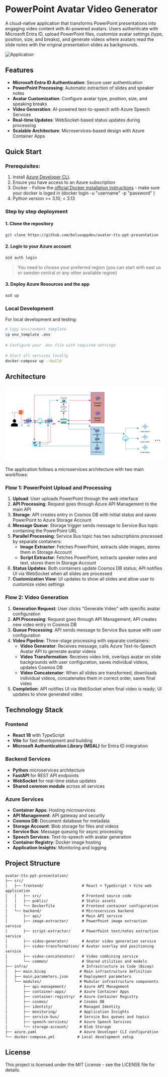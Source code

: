 # PowerPoint Avatar Video Generator

A cloud-native application that transforms PowerPoint presentations into engaging video content with AI-powered avatars. Users authenticate with Microsoft Entra ID, upload PowerPoint files, customize avatar settings (type, position, size, and breaks), and generate videos where avatars read the slide notes with the original presentation slides as backgrounds.

![Application](assets/customization_image.png)

## Features

- **Microsoft Entra ID Authentication**: Secure user authentication
- **PowerPoint Processing**: Automatic extraction of slides and speaker notes
- **Avatar Customization**: Configure avatar type, position, size, and speaking breaks
- **Video Generation**: AI-powered text-to-speech with Azure Speech Services
- **Real-time Updates**: WebSocket-based status updates during processing
- **Scalable Architecture**: Microservices-based design with Azure Container Apps

## Quick Start


### Prerequisites:

1. Install [Azure Developer CLI](https://learn.microsoft.com/en-us/azure/developer/azure-developer-cli/install-azd?tabs=winget-windows%2Cbrew-mac%2Cscript-linux&pivots=os-windows).
2. Ensure you have access to an Azure subscription
3. Docker - Follow the [official Docker installation instructions](https://docs.docker.com/get-started/get-docker/) - make sure your docker is loged in (docker login -u "username" -p "password"
 )
4. Python version >= 3.10, < 3.13

### Step by step deployment
   
#### 1. Clone the repository     
```bash  
git clone https://github.com/beluxappdev/avatar-tts-ppt-presentation
```
#### 2. Login to your Azure account
```bash
azd auth login
```
> You need to choose your preferred region (you can start with east us or sweden central or any other available region)

#### 3. Deploy Azure Resources and the app

```bash
azd up
```

### Local Development

For local development and testing:

```bash
# Copy environment template
cp env_template .env

# Configure your .env file with required settings

# Start all services locally
docker-compose up --build
```

## Architecture

![Architecture Diagram](./assets/architecture-diagram.png)

The application follows a microservices architecture with two main workflows:

### Flow 1: PowerPoint Upload and Processing

1. **Upload**: User uploads PowerPoint through the web interface
2. **API Processing**: Request goes through Azure API Management to the main API
3. **Storage**: API creates entry in Cosmos DB with initial status and saves PowerPoint to Azure Storage Account
4. **Message Queue**: Storage trigger sends message to Service Bus topic containing the PowerPoint URL
5. **Parallel Processing**: Service Bus topic has two subscriptions processed by separate containers:
   - **Image Extractor**: Fetches PowerPoint, extracts slide images, stores them in Storage Account
   - **Script Extractor**: Fetches PowerPoint, extracts speaker notes and text, stores them in Storage Account
6. **Status Updates**: Both containers update Cosmos DB status; API notifies UI via WebSocket when all slides are processed
7. **Customization View**: UI updates to show all slides and allow user to customize video settings

### Flow 2: Video Generation

1. **Generation Request**: User clicks "Generate Video" with specific avatar configuration
2. **API Processing**: Request goes through API Management; API creates new video entry in Cosmos DB
3. **Queue Processing**: API sends message to Service Bus queue with user configuration
4. **Video Pipeline**: Three-stage processing with separate containers:
   - **Video Generator**: Receives message, calls Azure Text-to-Speech Avatar API to generate avatar videos
   - **Video Transformation**: Receives video link, overlays avatar on slide backgrounds with user configuration, saves individual videos, updates Cosmos DB
   - **Video Concatenator**: When all slides are transformed, downloads individual videos, concatenates them in correct order, saves final video
5. **Completion**: API notifies UI via WebSocket when final video is ready; UI updates to show generated video

## Technology Stack

### Frontend
- **React 18** with TypeScript
- **Vite** for fast development and building
- **Microsoft Authentication Library (MSAL)** for Entra ID integration

### Backend Services
- **Python** microservices architecture
- **FastAPI** for REST API endpoints
- **WebSocket** for real-time status updates
- **Shared common module** across all services

### Azure Services
- **Container Apps**: Hosting microservices
- **API Management**: API gateway and security
- **Cosmos DB**: Document database for metadata
- **Storage Account**: Blob storage for files and videos
- **Service Bus**: Message queuing for async processing
- **Speech Services**: Text-to-speech with avatar generation
- **Container Registry**: Docker image hosting
- **Application Insights**: Monitoring and logging

## Project Structure

```
avatar-tts-ppt-presentation/
├── src/
│   ├── frontend/                 # React + TypeScript + Vite web application
│   │   ├── src/                  # Frontend source code
│   │   ├── public/               # Static assets
│   │   └── Dockerfile            # Frontend container configuration
│   └── backend/                  # Microservices backend
│       ├── api/                  # Main API service
│       ├── image-extractor/      # PowerPoint image extraction service
│       ├── script-extractor/     # PowerPoint text/notes extraction service
│       ├── video-generator/      # Avatar video generation service
│       ├── video-transformation/ # Avatar overlay and positioning service
│       ├── video-concatenator/   # Video combining service
│       └── common/               # Shared utilities and models
├── infra/                        # Infrastructure as Code (Bicep)
│   ├── main.bicep               # Main infrastructure definition
│   ├── main.parameters.json     # Deployment parameters
│   └── modules/                 # Modular infrastructure components
│       ├── api-management/      # Azure API Management
│       ├── container-apps/      # Azure Container Apps
│       ├── container-registry/  # Azure Container Registry
│       ├── cosmos/              # Cosmos DB
│       ├── identity/            # Managed Identity
│       ├── monitoring/          # Application Insights
│       ├── service-bus/         # Service Bus queues and topics
│       ├── speech-services/     # Azure Speech Services
│       └── storage-account/     # Blob Storage
├── azure.yaml                   # Azure Developer CLI configuration
└── docker-compose.yml          # Local development setup
```

## License

This project is licensed under the MIT License - see the LICENSE file for details.